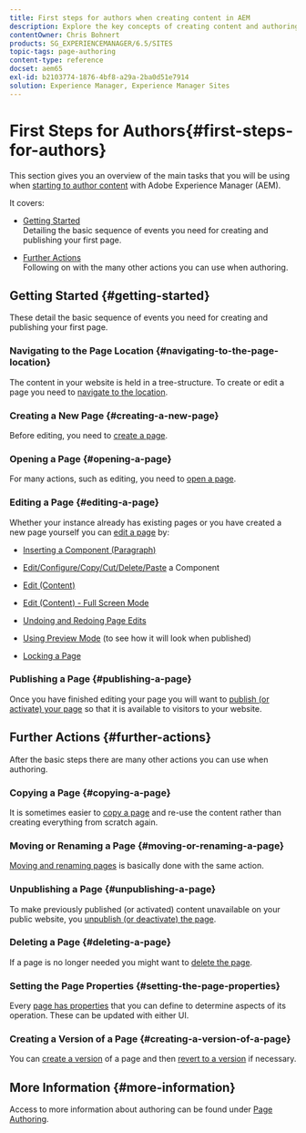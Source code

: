 ```yaml
---
title: First steps for authors when creating content in AEM
description: Explore the key concepts of creating content and authoring in AEM 6.5. You will also find information around using tags, templates and other page features.
contentOwner: Chris Bohnert
products: SG_EXPERIENCEMANAGER/6.5/SITES
topic-tags: page-authoring
content-type: reference
docset: aem65
exl-id: b2103774-1876-4bf8-a29a-2ba0d51e7914
solution: Experience Manager, Experience Manager Sites
---
```


# First Steps for Authors{#first-steps-for-authors}

This section gives you an overview of the main tasks that you will be using when [starting to author content](/help/sites-authoring/author.md#concept-of-authoring-and-publishing) with Adobe Experience Manager (AEM).

It covers:

* [Getting Started](#getting-started)  
  Detailing the basic sequence of events you need for creating and publishing your first page.  

* [Further Actions](#further-actions)  
  Following on with the many other actions you can use when authoring.

## Getting Started {#getting-started}

These detail the basic sequence of events you need for creating and publishing your first page.

### Navigating to the Page Location {#navigating-to-the-page-location}

The content in your website is held in a tree-structure. To create or edit a page you need to [navigate to the location](/help/sites-authoring/basic-handling.md#viewing-and-selecting-resources).

### Creating a New Page {#creating-a-new-page}

Before editing, you need to [create a page](/help/sites-authoring/managing-pages.md#creating-a-new-page).

### Opening a Page {#opening-a-page}

For many actions, such as editing, you need to [open a page](/help/sites-authoring/managing-pages.md#opening-a-page-for-editing).

### Editing a Page {#editing-a-page}

Whether your instance already has existing pages or you have created a new page yourself you can [edit a page](/help/sites-authoring/editing-content.md) by:

* [Inserting a Component (Paragraph)](/help/sites-authoring/editing-content.md#inserting-a-component)
* [Edit/Configure/Copy/Cut/Delete/Paste](/help/sites-authoring/editing-content.md#edit-configure-copy-cut-delete-paste) a Component
* [Edit (Content)](/help/sites-authoring/editing-content.md#edit-content)
* [Edit (Content) - Full Screen Mode](/help/sites-authoring/editing-content.md#edit-content-full-screen-mode)  

* [Undoing and Redoing Page Edits](/help/sites-authoring/editing-content.md#undoing-and-redoing-page-edits)
* [Using Preview Mode](/help/sites-authoring/editing-content.md#preview-mode) (to see how it will look when published)
* [Locking a Page](/help/sites-authoring/editing-content.md#locking-a-page)

### Publishing a Page {#publishing-a-page}

Once you have finished editing your page you will want to [publish (or activate) your page](/help/sites-authoring/publishing-pages.md#main-pars-title-10) so that it is available to visitors to your website.

## Further Actions {#further-actions}

After the basic steps there are many other actions you can use when authoring.

### Copying a Page {#copying-a-page}

It is sometimes easier to [copy a page](/help/sites-authoring/managing-pages.md#copying-and-pasting-a-page) and re-use the content rather than creating everything from scratch again.

### Moving or Renaming a Page {#moving-or-renaming-a-page}

[Moving and renaming pages](/help/sites-authoring/managing-pages.md#moving-or-renaming-a-page) is basically done with the same action.

### Unpublishing a Page {#unpublishing-a-page}

To make previously published (or activated) content unavailable on your public website, you [unpublish (or deactivate) the page](/help/sites-authoring/publishing-pages.md#main-pars-title-5).

### Deleting a Page {#deleting-a-page}

If a page is no longer needed you might want to [delete the page](/help/sites-authoring/managing-pages.md#deleting-a-page).

### Setting the Page Properties {#setting-the-page-properties}

Every [page has properties](/help/sites-authoring/editing-page-properties.md) that you can define to determine aspects of its operation. These can be updated with either UI.

### Creating a Version of a Page {#creating-a-version-of-a-page}

You can [create a version](/help/sites-authoring/working-with-page-versions.md#creating-a-new-version) of a page and then [revert to a version](/help/sites-authoring/working-with-page-versions.md#reverting-to-a-page-version) if necessary.

## More Information {#more-information}

Access to more information about authoring can be found under [Page Authoring](/help/sites-authoring/page-authoring.md).

